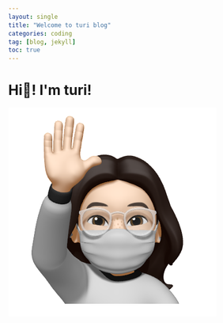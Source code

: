 ```yaml
---
layout: single
title: "Welcome to turi blog"
categories: coding
tag: [blog, jekyll]
toc: true
---
```


# Hi👋! I'm turi!

![](../images/2021-11-03-first/author-logo.png)
